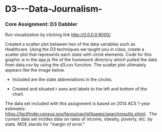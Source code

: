 # D3---Data-Journalism-

### Core Assignment: D3 Dabbler 

Run visualization by clicking link http://0.0.0.0:8000/


Created a scatter plot between two of the data variables such as Healthcare.
Using the D3 techniques we taught you in class, create a scatter plot that represents each state with circle elements. Code for this graphic is in the app.js file of the homework directory which  pulled the data from data.csv by using the d3.csv function. The scatter plot ultimately appears like the image below.


- Included are the state abbreviations in the circles.


- Created and situated r axes and labels to the left and bottom of the chart.

The data set included with this assignment is based on 2014 ACS 1-year estimates: https://factfinder.census.gov/faces/nav/jsf/pages/searchresults.xhtml . The current data set incldes data on rates of income, obesity, poverty, etc. by state. MOE stands for "margin of error."
